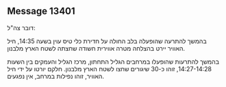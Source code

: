 ## Message 13401

דובר צה"ל: 

בהמשך להתרעה שהופעלה בלב החולה על חדירת כלי טיס עוין בשעה 14:35, חיל האוויר יירט בהצלחה מטרה אווירית חשודה שחצתה לשטח הארץ מלבנון.

בהמשך להתרעות שהופעלו במרחבים הגליל התחתון, מרכז הגליל והעמקים בין השעות 14:27-14:28, זוהו כ-30 שיגורים שחצו לשטח הארץ מלבנון. 
חלקם יורטו על ידי חיל האוויר, זוהו נפילות במרחב, אין נפגעים.

